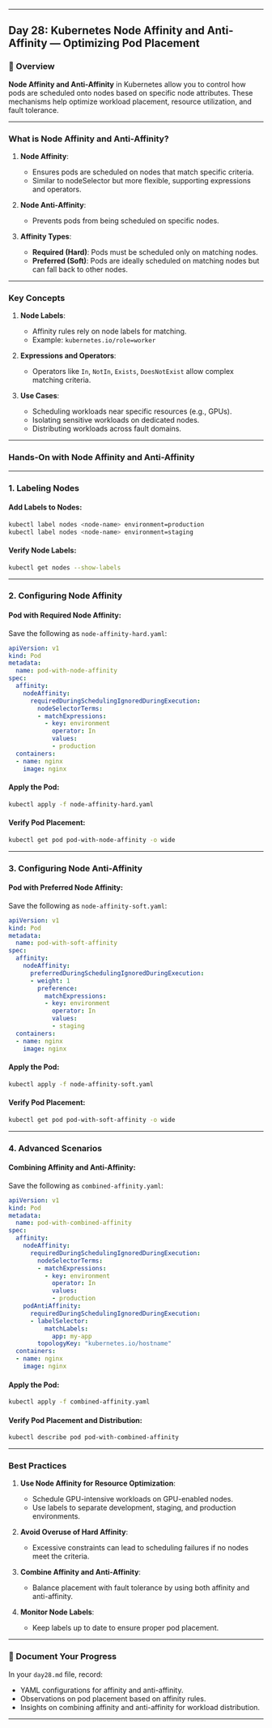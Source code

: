﻿---

## Day 28: Kubernetes Node Affinity and Anti-Affinity — Optimizing Pod Placement

### 📘 Overview

**Node Affinity and Anti-Affinity** in Kubernetes allow you to control how pods are scheduled onto nodes based on specific node attributes. These mechanisms help optimize workload placement, resource utilization, and fault tolerance.

---


### What is Node Affinity and Anti-Affinity?

1. **Node Affinity**:
   - Ensures pods are scheduled on nodes that match specific criteria.
   - Similar to nodeSelector but more flexible, supporting expressions and operators.

2. **Node Anti-Affinity**:
   - Prevents pods from being scheduled on specific nodes.

3. **Affinity Types**:
   - **Required (Hard)**: Pods must be scheduled only on matching nodes.
   - **Preferred (Soft)**: Pods are ideally scheduled on matching nodes but can fall back to other nodes.

---

### Key Concepts

1. **Node Labels**:
   - Affinity rules rely on node labels for matching.
   - Example: `kubernetes.io/role=worker`

2. **Expressions and Operators**:
   - Operators like `In`, `NotIn`, `Exists`, `DoesNotExist` allow complex matching criteria.

3. **Use Cases**:
   - Scheduling workloads near specific resources (e.g., GPUs).
   - Isolating sensitive workloads on dedicated nodes.
   - Distributing workloads across fault domains.

---


### Hands-On with Node Affinity and Anti-Affinity

---

### 1. Labeling Nodes

#### Add Labels to Nodes:
```bash
kubectl label nodes <node-name> environment=production
kubectl label nodes <node-name> environment=staging
```

#### Verify Node Labels:
```bash
kubectl get nodes --show-labels
```

---

### 2. Configuring Node Affinity

#### Pod with Required Node Affinity:
Save the following as `node-affinity-hard.yaml`:

```yaml
apiVersion: v1
kind: Pod
metadata:
  name: pod-with-node-affinity
spec:
  affinity:
    nodeAffinity:
      requiredDuringSchedulingIgnoredDuringExecution:
        nodeSelectorTerms:
        - matchExpressions:
          - key: environment
            operator: In
            values:
            - production
  containers:
  - name: nginx
    image: nginx
```

#### Apply the Pod:
```bash
kubectl apply -f node-affinity-hard.yaml
```

#### Verify Pod Placement:
```bash
kubectl get pod pod-with-node-affinity -o wide
```

---

### 3. Configuring Node Anti-Affinity

#### Pod with Preferred Node Affinity:
Save the following as `node-affinity-soft.yaml`:

```yaml
apiVersion: v1
kind: Pod
metadata:
  name: pod-with-soft-affinity
spec:
  affinity:
    nodeAffinity:
      preferredDuringSchedulingIgnoredDuringExecution:
      - weight: 1
        preference:
          matchExpressions:
          - key: environment
            operator: In
            values:
            - staging
  containers:
  - name: nginx
    image: nginx
```

#### Apply the Pod:
```bash
kubectl apply -f node-affinity-soft.yaml
```

#### Verify Pod Placement:
```bash
kubectl get pod pod-with-soft-affinity -o wide
```

---

### 4. Advanced Scenarios

#### Combining Affinity and Anti-Affinity:
Save the following as `combined-affinity.yaml`:

```yaml
apiVersion: v1
kind: Pod
metadata:
  name: pod-with-combined-affinity
spec:
  affinity:
    nodeAffinity:
      requiredDuringSchedulingIgnoredDuringExecution:
        nodeSelectorTerms:
        - matchExpressions:
          - key: environment
            operator: In
            values:
            - production
    podAntiAffinity:
      requiredDuringSchedulingIgnoredDuringExecution:
      - labelSelector:
          matchLabels:
            app: my-app
        topologyKey: "kubernetes.io/hostname"
  containers:
  - name: nginx
    image: nginx
```

#### Apply the Pod:
```bash
kubectl apply -f combined-affinity.yaml
```

#### Verify Pod Placement and Distribution:
```bash
kubectl describe pod pod-with-combined-affinity
```

---

### Best Practices

1. **Use Node Affinity for Resource Optimization**:
   - Schedule GPU-intensive workloads on GPU-enabled nodes.
   - Use labels to separate development, staging, and production environments.

2. **Avoid Overuse of Hard Affinity**:
   - Excessive constraints can lead to scheduling failures if no nodes meet the criteria.

3. **Combine Affinity and Anti-Affinity**:
   - Balance placement with fault tolerance by using both affinity and anti-affinity.

4. **Monitor Node Labels**:
   - Keep labels up to date to ensure proper pod placement.

---

### 📝 Document Your Progress

In your `day28.md` file, record:
- YAML configurations for affinity and anti-affinity.
- Observations on pod placement based on affinity rules.
- Insights on combining affinity and anti-affinity for workload distribution.

---
